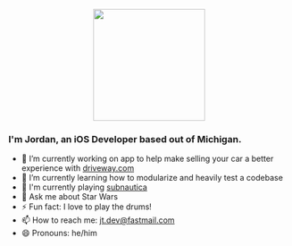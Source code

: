 <p align="center">
  <img height=200 width=200 src="https://user-images.githubusercontent.com/36642060/146863832-d1ace8bb-227d-420d-8da1-fbfddc7b697e.png">
</p>

### I'm Jordan, an iOS Developer based out of Michigan.

- 🔭 I’m currently working on app to help make selling your car a better experience with [driveway.com](https://www.driveway.com)
- 🌱 I’m currently learning how to modularize and heavily test a codebase
- 👾 I'm currently playing [subnautica](https://store.steampowered.com/app/264710/Subnautica/)
- 💬 Ask me about Star Wars
- ⚡ Fun fact: I love to play the drums!
- 📫 How to reach me: jt.dev@fastmail.com
- 😄 Pronouns: he/him

